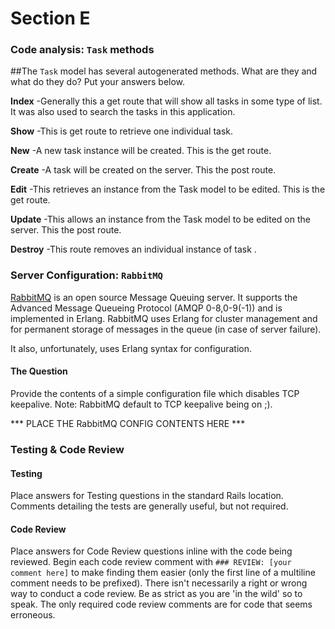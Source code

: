# Section E

### Code analysis: `Task` methods


##The `Task` model has several autogenerated methods.  What are they and what do they do?  Put your answers below.


**Index** -Generally this a get route that will show all tasks in some type of list. It was also used to search the tasks in this application.

**Show**  -This is get route to retrieve one individual task. 

**New** -A new task instance will be created. This is the get route.

**Create** -A task will be created on the server. This the post route. 

**Edit** -This retrieves an instance from the Task model to be edited. This is the get route.

**Update** -This allows an instance from the Task model to be edited on the server. This the post route.

**Destroy**  -This route removes an individual instance of task .

### Server Configuration: `RabbitMQ`

[RabbitMQ](https://www.rabbitmq.com) is an open source Message Queuing server. It supports the Advanced Message Queueing Protocol (AMQP 0-8,0-9(-1)) and is implemented in Erlang. RabbitMQ uses Erlang for cluster management and for permanent storage of messages in the queue (in case of server failure).

It also, unfortunately, uses Erlang syntax for configuration.

#### The Question

Provide the contents of a simple configuration file which disables TCP keepalive.  Note: RabbitMQ default to TCP keepalive being on ;).

*** PLACE THE RabbitMQ CONFIG CONTENTS HERE ***

### Testing & Code Review

#### Testing

Place answers for Testing questions in the standard Rails location.  Comments detailing the tests are generally useful, but not required.

#### Code Review

Place answers for Code Review questions inline with the code being reviewed. Begin each code review comment with `### REVIEW: [your comment here]` to make finding them easier (only the first line of a multiline comment needs to be prefixed).  There isn't necessarily a right or wrong way to conduct a code review.  Be as strict as you are 'in the wild' so to speak.  The only required code review comments are for code that seems erroneous.

